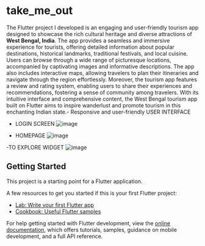 # take_me_out


The Flutter project I developed is an engaging and user-friendly tourism app designed to showcase the rich cultural heritage and diverse attractions of **West Bengal, India**. The app provides a seamless and immersive experience for tourists, offering detailed information about popular destinations, historical landmarks, traditional festivals, and local cuisine. Users can browse through a wide range of picturesque locations, accompanied by captivating images and informative descriptions. The app also includes interactive maps, allowing travelers to plan their itineraries and navigate through the region effortlessly. Moreover, the tourism app features a review and rating system, enabling users to share their experiences and recommendations, fostering a sense of community among travelers. With its intuitive interface and comprehensive content, the West Bengal tourism app built on Flutter aims to inspire wanderlust and promote tourism in this enchanting Indian state.- Responsive and user-friendly USER INTERFACE


- LOGIN SCREEN
![image](https://github.com/oyegeeky/take_me_out/assets/99176694/125eefc1-c553-4b45-85a7-66580b7ac6c4)

- HOMEPAGE
![image](https://github.com/oyegeeky/take_me_out/assets/99176694/9d5072ae-1a60-4440-95c2-057e87ad5d95)

-TO EXPLORE WIDGET
![image](https://github.com/oyegeeky/take_me_out/assets/99176694/31188e83-5689-4e6b-829b-e53d841d8d80)







## Getting Started

This project is a starting point for a Flutter application.

A few resources to get you started if this is your first Flutter project:

- [Lab: Write your first Flutter app](https://docs.flutter.dev/get-started/codelab)
- [Cookbook: Useful Flutter samples](https://docs.flutter.dev/cookbook)

For help getting started with Flutter development, view the
[online documentation](https://docs.flutter.dev/), which offers tutorials,
samples, guidance on mobile development, and a full API reference.

